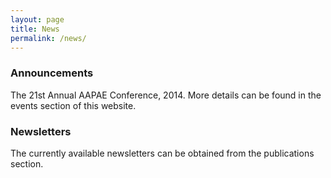```yaml
---
layout: page
title: News
permalink: /news/
---
```


### Announcements

The 21st Annual AAPAE Conference, 2014. More details can be found in the events section of this website.


### Newsletters

The currently available newsletters can be obtained from the publications section.